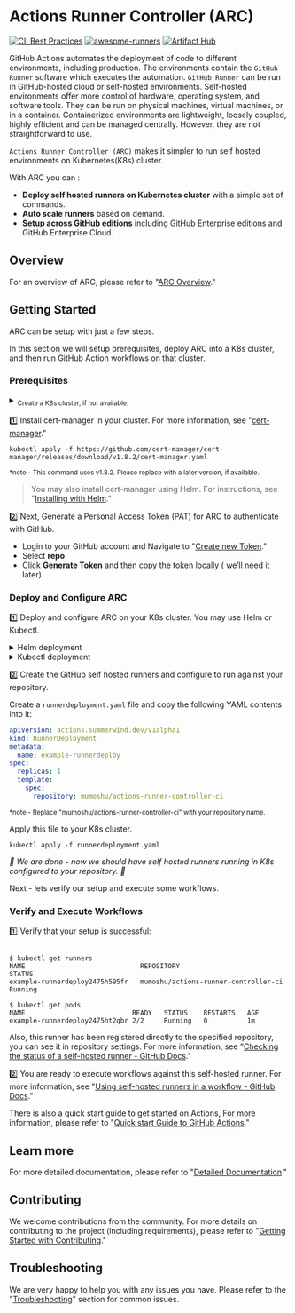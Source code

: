 
# Actions Runner Controller (ARC)

[![CII Best Practices](https://bestpractices.coreinfrastructure.org/projects/6061/badge)](https://bestpractices.coreinfrastructure.org/projects/6061)
[![awesome-runners](https://img.shields.io/badge/listed%20on-awesome--runners-blue.svg)](https://github.com/jonico/awesome-runners)
[![Artifact Hub](https://img.shields.io/endpoint?url=https://artifacthub.io/badge/repository/actions-runner-controller)](https://artifacthub.io/packages/search?repo=actions-runner-controller)

GitHub Actions automates the deployment of code to different environments, including production. The environments contain the `GitHub Runner` software which executes the automation. `GitHub Runner` can be run in GitHub-hosted cloud or self-hosted environments. Self-hosted environments offer more control of hardware, operating system, and software tools. They can be run on physical machines, virtual machines, or in a container. Containerized environments are lightweight, loosely coupled, highly efficient and can be managed centrally. However, they are not straightforward to use.

`Actions Runner Controller (ARC)` makes it simpler to run self hosted environments on Kubernetes(K8s) cluster.

With ARC you can :

- **Deploy self hosted runners on Kubernetes cluster** with a simple set of commands.
- **Auto scale runners** based on demand.
- **Setup across GitHub editions** including GitHub Enterprise editions and GitHub Enterprise Cloud.

## Overview

For an overview of ARC, please refer to "[ARC Overview](https://github.com/haiau/actions-runner-controller/blob/master/docs/Actions-Runner-Controller-Overview.md)."



## Getting Started

ARC can be setup with just a few steps.

In this section we will setup prerequisites, deploy ARC into a K8s cluster, and then run GitHub Action workflows on that cluster.

### Prerequisites

<details><summary><sub>Create a K8s cluster, if not available.</sub></summary>
   <sub>
If you don't have a K8s cluster, you can install a local environment using minikube. For more information, see <a href="https://minikube.sigs.k8s.io/docs/start/">"Installing minikube."</a>
   </sub>
</details>

:one: Install cert-manager in your cluster. For more information, see "[cert-manager](https://cert-manager.io/docs/installation/)."

```shell
kubectl apply -f https://github.com/cert-manager/cert-manager/releases/download/v1.8.2/cert-manager.yaml
```

<sub> *note:- This command uses v1.8.2. Please replace with a later version, if available.</sub>

>You may also install cert-manager using Helm. For instructions, see "[Installing with Helm](https://cert-manager.io/docs/installation/helm/#installing-with-helm)."

:two: Next, Generate a Personal Access Token (PAT) for ARC to authenticate with GitHub.

- Login to your GitHub account and Navigate to "[Create new Token](https://github.com/settings/tokens/new)."
- Select  **repo**.
- Click **Generate Token** and then copy the token locally ( we’ll need it later).

### Deploy and Configure ARC

1️⃣ Deploy  and configure ARC on your K8s cluster. You may use Helm or Kubectl.

<details><summary>Helm deployment</summary>

##### Add repository

```shell
helm repo add actions-runner-controller https://actions-runner-controller.github.io/actions-runner-controller
```

##### Install Helm chart

```shell
helm upgrade --install --namespace actions-runner-system --create-namespace\
  --set=authSecret.create=true\
  --set=authSecret.github_token="REPLACE_YOUR_TOKEN_HERE"\
  --wait actions-runner-controller haiau/actions-runner-controller
```

<sub> *note:- Replace REPLACE_YOUR_TOKEN_HERE with your PAT that was generated previously. </sub>
</details>

<details><summary>Kubectl deployment</summary>

##### Deploy ARC

```shell
kubectl apply -f \
https://github.com/haiau/actions-runner-controller/\
releases/download/v0.22.0/actions-runner-controller.yaml
```

<sub> *note:- Replace "v0.22.0" with the version you wish to deploy </sub>

##### Configure Personal Access Token

```shell
kubectl create secret generic controller-manager \
    -n actions-runner-system \
    --from-literal=github_token=REPLACE_YOUR_TOKEN_HERE
````

<sub> *note:- Replace REPLACE_YOUR_TOKEN_HERE with your PAT that was generated previously.</sub>
  
  </details>

2️⃣ Create the GitHub self hosted runners and configure to run against your repository.

Create a `runnerdeployment.yaml` file and copy the following YAML contents into it:

```yaml
apiVersion: actions.summerwind.dev/v1alpha1
kind: RunnerDeployment
metadata:
  name: example-runnerdeploy
spec:
  replicas: 1
  template:
    spec:
      repository: mumoshu/actions-runner-controller-ci
````
<sub> *note:- Replace "mumoshu/actions-runner-controller-ci" with your repository name. </sub>

Apply this file to your K8s cluster.
```shell
kubectl apply -f runnerdeployment.yaml
````

*🎉 We are done - now we should have self hosted runners running in K8s configured to your repository.  🎉*

Next - lets verify our setup and execute some workflows.

### Verify and Execute Workflows

:one: Verify that your setup is successful:
```shell

$ kubectl get runners
NAME                             REPOSITORY                             STATUS
example-runnerdeploy2475h595fr   mumoshu/actions-runner-controller-ci   Running

$ kubectl get pods
NAME                           READY   STATUS    RESTARTS   AGE
example-runnerdeploy2475ht2qbr 2/2     Running   0          1m
````

Also, this runner has been registered directly to the specified repository, you can see it in repository settings. For more information, see "[Checking the status of a self-hosted runner - GitHub Docs](https://docs.github.com/en/actions/hosting-your-own-runners/monitoring-and-troubleshooting-self-hosted-runners#checking-the-status-of-a-self-hosted-runner)."

:two: You are ready to execute workflows against this self-hosted runner. For more information, see "[Using self-hosted runners in a workflow - GitHub Docs](https://docs.github.com/en/actions/hosting-your-own-runners/using-self-hosted-runners-in-a-workflow#using-self-hosted-runners-in-a-workflow)."

There is also a quick start guide to get started on Actions, For more information, please refer to "[Quick start Guide to GitHub Actions](https://docs.github.com/en/actions/quickstart)."

## Learn more

For more detailed documentation, please refer to "[Detailed Documentation](https://github.com/haiau/actions-runner-controller/blob/master/docs/detailed-docs.md)."

## Contributing

We welcome contributions from the community. For more details on contributing to the project (including requirements), please refer to "[Getting Started with Contributing](https://github.com/haiau/actions-runner-controller/blob/master/CONTRIBUTING.md)."

## Troubleshooting

We are very happy to help you with any issues you have. Please refer to the "[Troubleshooting](https://github.com/haiau/actions-runner-controller/blob/master/TROUBLESHOOTING.md)" section for common issues.
